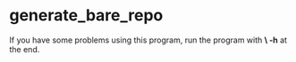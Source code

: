 # generate_bare_repo
If you have some problems using this program, run the program with **\ -h** at the end.
